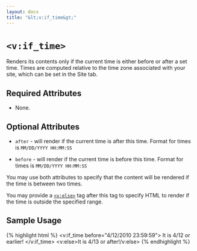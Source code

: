 ```yaml
---
layout: docs
title: "&lt;v:if_time&gt;"
---
```


# `<v:if_time>`

Renders its contents only if the current time is either before or after
a set time. Times are computed relative to the time zone associated with
your site, which can be set in the Site tab.

## Required Attributes

-   None.

## Optional Attributes

-   `after` - will render if the current time is after this time. Format
    for times is `MM/DD/YYYY HH:MM:SS`

-   `before` - will render if the current time is before this time.
    Format for times is `MM/DD/YYYY HH:MM:SS`

You may use both attributes to specify that the content will be rendered
if the time is between two times.

You may provide a [`<v:else>`](/v_else/) tag after this tag to specify
HTML to render if the time is outside the specified range.

## Sample Usage

{% highlight html %}
<v:if_time before="4/12/2010 23:59:59">
 It is 4/12 or earlier!
</v:if_time>
<v:else>It is 4/13 or after!/v:else>
{% endhighlight %}
